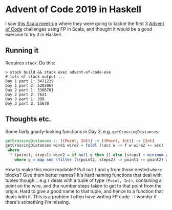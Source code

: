 # Advent of Code 2019 in Haskell

I saw [this Scala meet-up](http://www.lsug.co.uk/workshop/kata/scala/functional/typelevel/2020/03/06/workshop-coding-with-cats.html) where they were going to tackle the first 3 [Advent of Code](https://adventofcode.com/) challenges using FP in Scala, and thought it would be a good exercise to try it in Haskell.

## Running it

Requires `stack`. Do this:

```
> stack build && stack exec advent-of-code-exe
# lots of stack output ...
Day 1 part 1: 3471229
Day 1 part 2: 5203967
Day 2 part 1: 3306701
Day 2 part 2: 7621
Day 3 part 1: 399
Day 3 part 2: 15678
```

## Thoughts etc.

Some fairly gnarly-looking functions in Day 3, e.g. `getCrossingDistances`:

```haskell
getCrossingDistances :: [(Point, Int)] -> [(Point, Int)] -> [Int]
getCrossingDistances wire1 wire2 = foldl (\acc w -> f w wire2 ++ acc) [] wire1
 where
  f (point1, steps1) wire2 = if null g then [] else [steps1 + minimum g]
    where g = map snd (filter (\(point2, steps2) -> point1 == point2) wire2)
```

How to make this more readable? Pull out `f` and `g` from those nested `where`
blocks? Give them better names? It's hard naming functions that deal with tuples
though... e.g.`f` deals with a tuple of type `(Point, Int)`, containing a point
on the wire, and the number steps taken to get to that point from the origin.
Hard to give a good name to that tuple, and hence to a function that deals with
it. This is a problem I often have writing FP code - I wonder if there's
something I'm missing.
